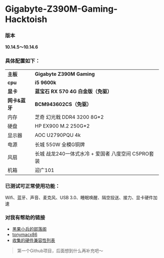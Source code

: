 # Gigabyte-Z390M-Gaming-Hacktoish
### 版本

**10.14.5～10.14.6**



### 具体配置如下：

|               |                                                    |
| ------------- | -------------------------------------------------- |
| **主板**      | **Gigabyte Z390M Gaming**                          |
| **cpu**       | **i5 9600k**                                       |
| **显卡**      | **蓝宝石 RX 570 4G 白金版（免驱）**                |
| **网卡&蓝牙** | **BCM943602CS（免驱）**                            |
| 内存          | 芝奇 幻光戟 DDR4 3200 8G*2                         |
| 硬盘          | HP EX900 M.2 250G*2                                |
| 显示器        | AOC U2790PQU 4k                                    |
| 电源          | 长城 550W 全模G铜牌                                |
| 风扇          | 长城 战龙240一体式水冷 + 爱国者 八度空间 C5PRO套装 |
| 机箱          | 迎广101                                            |



### 已测试可正常使用功能：

Wifi、蓝牙、声音、麦克风、USB 3.0、睡眠唤醒、隔空投送、接力、显卡硬件加速



### 对我有帮助的链接

* [黑果小兵的部落阁](https://blog.daliansky.net)
* [tonymacx86](https://www.tonymacx86.com)
* [收集的硬件兼容性列表](https://github.com/CrazyPegasus/macOS-Mojave-Compatibility-hardware-list/blob/master/README.md)



> 第一个Github项目，后面想到什么再补充吧～